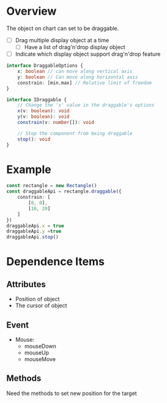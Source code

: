 # Overview

The object on chart can set to be draggable.

- [ ] Drag multiple display object at a time
    - [ ] Have a list of drag'n'drop display object
- [ ] Indicate which display object support drag'n'drop feature

```ts
interface DraggableOptions {
    x: boolean // can move along vertical axis
    y: boolean // Can move along horizontal axis
    constrain: [min,max] // Relative limit of freedom
}

interface IDraggable {
    // Change the 'x' value in the draggable's options
    x(v: boolean): void 
    y(v: boolean): void 
    constrain(v: number[]): void

    // Stop the component from being draggable
    stop(): void
}
```

# Example

```ts
const rectangle = new Rectangle()
const draggableApi = rectangle.draggable({
    constrain: [
        [0, 0],
        [10, 20]
    ]
})
draggableApi.x = true
draggableApi.y =true
draggableApi.stop()
```

# Dependence Items

## Attributes
- Position of object
- The cursor of object

## Event
- Mouse:
    - mouseDown
    - mouseUp
    - mouseMove

## Methods

Need the methods to set new position for the target